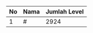 | No | Nama            | Jumlah Level |
|----|-----------------|--------------|
| 1  | #    |    2924        |
